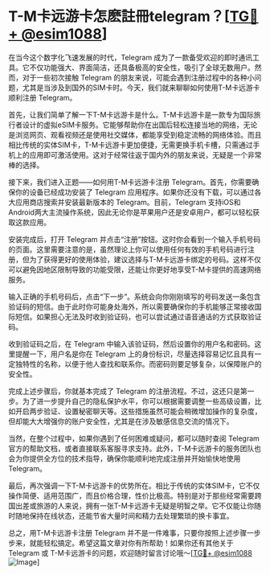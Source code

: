 # T-M卡远游卡怎麽註冊telegram？[[TG💪+ @esim1088](https://t.me/s/esim1088)]

在当今这个数字化飞速发展的时代，Telegram 成为了一款备受欢迎的即时通讯工具。它不仅功能强大、界面简洁，还具备极高的安全性，吸引了全球无数用户。然而，对于一些初次接触 Telegram 的朋友来说，可能会遇到注册过程中的各种小问题，尤其是当涉及到国外的SIM卡时。今天，我们就来聊聊如何使用T-M卡远游卡顺利注册 Telegram。

首先，让我们简单了解一下T-M卡远游卡是什么。T-M卡远游卡是一款专为国际旅行者设计的虚拟eSIM卡服务。它能够帮助你在出国后轻松连接当地的网络，无论是浏览网页、观看视频还是使用社交媒体，都能享受到稳定流畅的网络体验。而且相比传统的实体SIM卡，T-M卡远游卡更加便捷，无需更换手机卡槽，只需通过手机上的应用即可激活使用。这对于经常往返于国内外的朋友来说，无疑是一个非常棒的选择。

接下来，我们进入正题——如何用T-M卡远游卡注册 Telegram。首先，你需要确保你的设备已经成功安装了 Telegram 应用程序。如果你还没有下载，可以通过各大应用商店搜索并安装最新版本的 Telegram。目前，Telegram 支持iOS和Android两大主流操作系统，因此无论你是苹果用户还是安卓用户，都可以轻松获取这款应用。

安装完成后，打开 Telegram 并点击“注册”按钮。这时你会看到一个输入手机号码的页面。这里需要注意的是，虽然理论上你可以使用任何有效的手机号码进行注册，但为了获得更好的使用体验，建议选择与T-M卡远游卡绑定的号码。这样不仅可以避免因地区限制导致的功能受限，还能让你更好地享受T-M卡提供的高速网络服务。

输入正确的手机号码后，点击“下一步”。系统会向你刚刚填写的号码发送一条包含验证码的短信。由于此时你可能身处海外，所以需要确保你的手机能够正常接收国际短信。如果担心无法及时收到验证码，也可以尝试通过语音通话的方式获取验证码。

收到验证码之后，在 Telegram 中输入该验证码，然后设置你的用户名和密码。这里提醒一下，用户名是你在 Telegram 上的身份标识，尽量选择容易记忆且具有一定独特性的名称，以便于他人查找和联系你。而密码则要足够复杂，以保障账户的安全性。

完成上述步骤后，你就基本完成了 Telegram 的注册流程。不过，这还只是第一步。为了进一步提升自己的隐私保护水平，你可以根据需要调整一些高级设置，比如开启两步验证、设置秘密聊天等。这些措施虽然可能会稍微增加操作的复杂度，但却能大大增强你的账户安全性，尤其是在涉及敏感信息交流的情况下。

当然，在整个过程中，如果你遇到了任何困难或疑问，都可以随时查阅 Telegram 官方的帮助文档，或者直接联系客服寻求支持。此外，T-M卡远游卡的服务团队也会为你提供全方位的技术指导，确保你能顺利地完成注册并开始愉快地使用 Telegram。

最后，再次强调一下T-M卡远游卡的优势所在。相比于传统的实体SIM卡，它不仅操作简便、适用范围广，而且价格合理，性价比极高。特别是对于那些经常需要跨国出差或旅游的人来说，拥有一张T-M卡远游卡无疑是明智之举。它不仅能让你随时随地保持在线状态，还能节省大量时间和精力去处理繁琐的换卡事宜。

总之，用T-M卡远游卡注册 Telegram 并不是一件难事，只要你按照上述步骤一步步来，就能轻松搞定。希望这篇文章对你有所帮助！如果你还有其他关于 Telegram 或 T-M卡远游卡的问题，欢迎随时留言讨论哦～[[TG💪+ @esim1088](https://t.me/s/esim1088) ![Image](https://i.postimg.cc/4NQfJmqS/Snipaste-2025-05-13-00-14-12.png)]